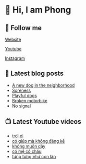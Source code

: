 # 👋 Hi, I am Phong

## 🔗 Follow me

[Website](https://phongever.xyz "Website")

[Youtube](https://www.youtube.com/@phongever "Youtube")

[Instagram](https://www.instagram.com/phongever "Instagram")

## 📝 Latest blog posts

<!-- BLOG-POST-LIST:START -->
- [A new dog in the neighborhood](https://phongever.xyz/blog/a-new-dog-in-the-neighborhood/)
- [Soreness](https://phongever.xyz/blog/soreness/)
- [Playful dogs](https://phongever.xyz/blog/playful-dogs/)
- [Broken motorbike](https://phongever.xyz/blog/broken-motorbike/)
- [No signal](https://phongever.xyz/blog/no-signal/)
<!-- BLOG-POST-LIST:END -->

## 📺 Latest Youtube videos

<!-- YOUTUBE-VIDEO-LIST:START -->
- [trời ơi](https://www.youtube.com/shorts/IkAVKvrxpB4)
- [có giúp mà không đáng kể](https://www.youtube.com/shorts/TWIFRBz4-XM)
- [không muốn dậy](https://www.youtube.com/shorts/ueapdf4oMyc)
- [có mệ có cháu](https://www.youtube.com/shorts/5sb2I2Y0pRU)
- [tưng tưng như con lân](https://www.youtube.com/shorts/gk3SQXkTzuA)
<!-- YOUTUBE-VIDEO-LIST:END -->

